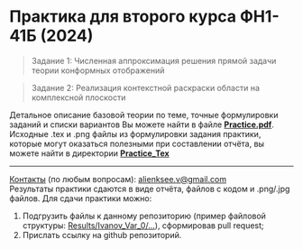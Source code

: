# Практика для второго курса ФН1-41Б (2024)
> Задание 1: Численная аппроксимация решения прямой задачи теории конформных отображений

> Задание 2: Реализация контекстной раскраски области на комплексной плоскости

Детальное описание базовой теории по теме, точные формулировки заданий и списки вариантов Вы можете найти в файле [**Practice.pdf**](Practice.pdf).
Исходные .tex и .png файлы из формулировки задания практики, которые могут оказаться полезными при составлении отчёта, вы можете найти в директории [**Practice_Tex**](Practice_Tex/Comments.md)

---

<ins>Контакты</ins> (по любым вопросам): alienksee.v@gmail.com  
Результаты практики сдаются в виде отчёта, файлов с кодом и .png/.jpg файлов. Для сдачи практики можно:
1. Подгрузить файлы к данному репозиторию (пример файловой структуры: [Results/Ivanov_Var_0/...](Results/Comments.md)), сформировав pull request;
2. Прислать ссылку на github репозиторий.

